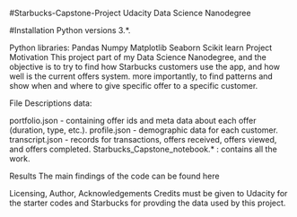 #Starbucks-Capstone-Project
Udacity Data Science Nanodegree

#Installation
Python versions 3.*.

Python libraries:
Pandas
Numpy
Matplotlib
Seaborn
Scikit learn
Project Motivation
This project part of my Data Science Nanodegree, and the objective is to try to find how Starbucks customers use the app, and how well is the current offers system. more importantly, to find patterns and show when and where to give specific offer to a specific customer.

File Descriptions
data:

portfolio.json - containing offer ids and meta data about each offer (duration, type, etc.).
profile.json - demographic data for each customer.
transcript.json - records for transactions, offers received, offers viewed, and offers completed.
Starbucks_Capstone_notebook.* : contains all the work.

Results
The main findings of the code can be found here

Licensing, Author, Acknowledgements
Credits must be given to Udacity for the starter codes and Starbucks for provding the data used by this project.
